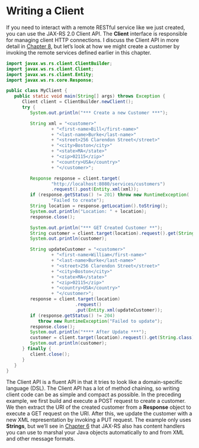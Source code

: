 # Writing a Client


If you need to interact with a remote RESTful service like we just created, you can use the JAX-RS 2.0 Client API. The **Client** interface is responsible for managing client HTTP connections. I discuss the Client API in more detail in [Chapter 8](../chapter8/client_introduction.md), but let’s look at how we might create a customer by invoking the remote services defined earlier in this chapter.


```Java
import javax.ws.rs.client.ClientBuilder;
import javax.ws.rs.client.Client;
import javax.ws.rs.client.Entity;
import javax.ws.rs.core.Response;

public class MyClient {
   public static void main(String[] args) throws Exception {
      Client client = ClientBuilder.newClient();
      try {
         System.out.println("*** Create a new Customer ***");

         String xml = "<customer>"
                 + "<first-name>Bill</first-name>"
                 + "<last-name>Burke</last-name>"
                 + "<street>256 Clarendon Street</street>"
                 + "<city>Boston</city>"
                 + "<state>MA</state>"
                 + "<zip>02115</zip>"
                 + "<country>USA</country>"
                 + "</customer>";

         Response response = client.target(
                 "http://localhost:8080/services/customers")
                 .request().post(Entity.xml(xml));
         if (response.getStatus() != 201) throw new RuntimeException(
                 "Failed to create");
         String location = response.getLocation().toString();
         System.out.println("Location: " + location);
         response.close();

         System.out.println("*** GET Created Customer **");
         String customer = client.target(location).request().get(String.class);
         System.out.println(customer);

         String updateCustomer = "<customer>"
                 + "<first-name>William</first-name>"
                 + "<last-name>Burke</last-name>"
                 + "<street>256 Clarendon Street</street>"
                 + "<city>Boston</city>"
                 + "<state>MA</state>"
                 + "<zip>02115</zip>"
                 + "<country>USA</country>"
                 + "</customer>";
         response = client.target(location)
                          .request()
                          .put(Entity.xml(updateCustomer));
         if (response.getStatus() != 204)
            throw new RuntimeException("Failed to update");
         response.close();
         System.out.println("**** After Update ***");
         customer = client.target(location).request().get(String.class);
         System.out.println(customer);
      } finally {
         client.close();
      }
   }
}
```


The Client API is a fluent API in that it tries to look like a domain-specific language (DSL). The Client API has a lot of method chaining, so writing client code can be as simple and compact as possible. In the preceding example, we first build and execute a POST request to create a customer. We then extract the URI of the created customer from a **Response** object to execute a GET request on the URI. After this, we update the customer with a new XML representation by invoking a PUT request. The example only uses **Strings**, but we’ll see in [Chapter 6](../chapter6/jax_rs_content_handlers.md) that JAX-RS also has content handlers you can use to marshal your Java objects automatically to and from XML and other message formats.


